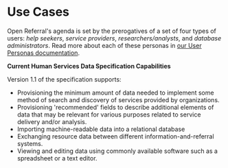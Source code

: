 Use Cases
=========

Open Referral's agenda is set by the prerogatives of a set of four types of users: *help seekers*, *service providers*, *researchers/analysts*, and *database administrators*. Read more about each of these personas in [our User Personas documentation](https://docs.google.com/document/d/1XqueBVbRVgR0BVGjDbUdN4suUYfMKm7yJm1f3nRsGtY/edit#). 


**Current Human Services Data Specification Capabilities**

Version 1.1 of the specification supports:

* Provisioning the minimum amount of data needed to implement some method of search and discovery of services provided by organizations.
* Provisioning 'recommended' fields to describe additional elements of data that may be relevant for various purposes related to service delivery and/or analysis.
* Importing machine-readable data into a relational database
* Exchanging resource data between different information-and-referral systems.
* Viewing and editing data using commonly available software such as a spreadsheet or a text editor.
